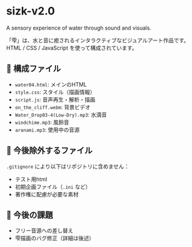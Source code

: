 # sizk-v2.0
A sensory experience of water through sound and visuals.

「雫」は、水と音に癒されるインタラクティブなビジュアルアート作品です。  
HTML / CSS / JavaScript を使って構成されています。

## 🔧 構成ファイル

- `water04.html`: メインのHTML
- `style.css`: スタイル（描画情報）
- `script.js`: 音声再生・解析・描画
- `on_the_cliff.webm`: 背景ビデオ
- `Water_Drop03-4(Low-Dry).mp3`: 水滴音
- `windchime.mp3`: 風鈴音
- `aranami.mp3`: 使用中の音源

## 🚫 今後除外するファイル

`.gitignore` により以下はリポジトリに含めません：

- テスト用html
- 初期企画ファイル（`.ini` など）
- 著作権に配慮が必要な素材

## 📌 今後の課題

- フリー音源への差し替え
- 雫描画のバグ修正（詳細は後述）

